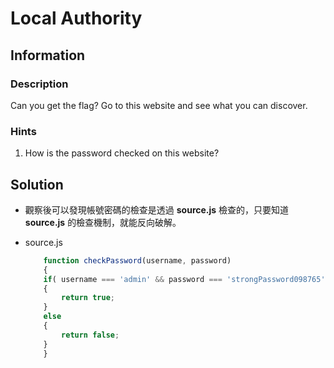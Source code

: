# Local Authority

## Information

### Description

Can you get the flag?
Go to this website and see what you can discover.


### Hints

1. How is the password checked on this website?

## Solution

* 觀察後可以發現帳號密碼的檢查是透過 **source.js** 檢查的，只要知道 **source.js** 的檢查機制，就能反向破解。

* source.js
    ```js
        function checkPassword(username, password)
        {
        if( username === 'admin' && password === 'strongPassword098765' )
        {
            return true;
        }
        else
        {
            return false;
        }
        }
    ```